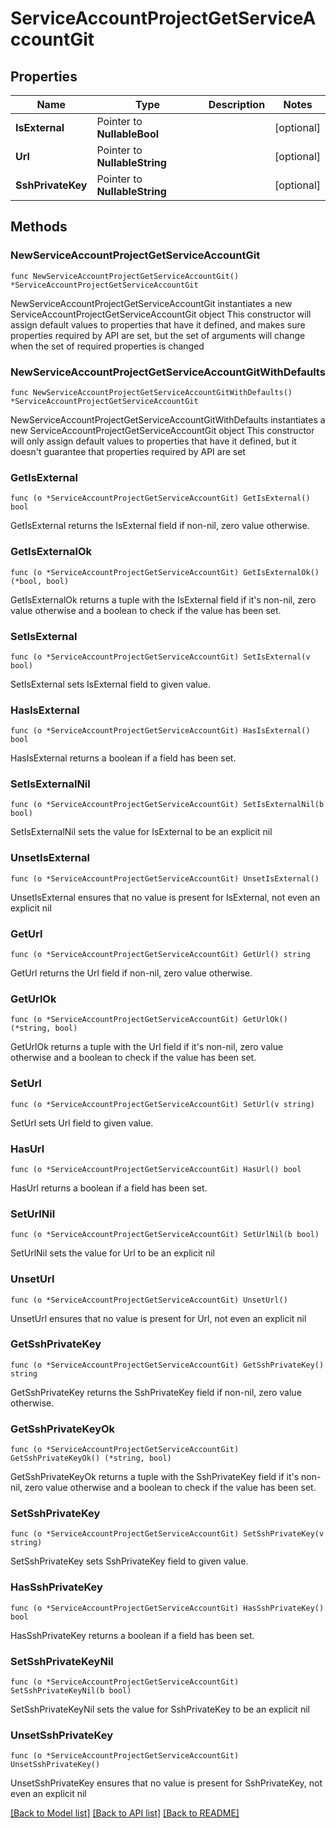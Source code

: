 # ServiceAccountProjectGetServiceAccountGit

## Properties

Name | Type | Description | Notes
------------ | ------------- | ------------- | -------------
**IsExternal** | Pointer to **NullableBool** |  | [optional] 
**Url** | Pointer to **NullableString** |  | [optional] 
**SshPrivateKey** | Pointer to **NullableString** |  | [optional] 

## Methods

### NewServiceAccountProjectGetServiceAccountGit

`func NewServiceAccountProjectGetServiceAccountGit() *ServiceAccountProjectGetServiceAccountGit`

NewServiceAccountProjectGetServiceAccountGit instantiates a new ServiceAccountProjectGetServiceAccountGit object
This constructor will assign default values to properties that have it defined,
and makes sure properties required by API are set, but the set of arguments
will change when the set of required properties is changed

### NewServiceAccountProjectGetServiceAccountGitWithDefaults

`func NewServiceAccountProjectGetServiceAccountGitWithDefaults() *ServiceAccountProjectGetServiceAccountGit`

NewServiceAccountProjectGetServiceAccountGitWithDefaults instantiates a new ServiceAccountProjectGetServiceAccountGit object
This constructor will only assign default values to properties that have it defined,
but it doesn't guarantee that properties required by API are set

### GetIsExternal

`func (o *ServiceAccountProjectGetServiceAccountGit) GetIsExternal() bool`

GetIsExternal returns the IsExternal field if non-nil, zero value otherwise.

### GetIsExternalOk

`func (o *ServiceAccountProjectGetServiceAccountGit) GetIsExternalOk() (*bool, bool)`

GetIsExternalOk returns a tuple with the IsExternal field if it's non-nil, zero value otherwise
and a boolean to check if the value has been set.

### SetIsExternal

`func (o *ServiceAccountProjectGetServiceAccountGit) SetIsExternal(v bool)`

SetIsExternal sets IsExternal field to given value.

### HasIsExternal

`func (o *ServiceAccountProjectGetServiceAccountGit) HasIsExternal() bool`

HasIsExternal returns a boolean if a field has been set.

### SetIsExternalNil

`func (o *ServiceAccountProjectGetServiceAccountGit) SetIsExternalNil(b bool)`

 SetIsExternalNil sets the value for IsExternal to be an explicit nil

### UnsetIsExternal
`func (o *ServiceAccountProjectGetServiceAccountGit) UnsetIsExternal()`

UnsetIsExternal ensures that no value is present for IsExternal, not even an explicit nil
### GetUrl

`func (o *ServiceAccountProjectGetServiceAccountGit) GetUrl() string`

GetUrl returns the Url field if non-nil, zero value otherwise.

### GetUrlOk

`func (o *ServiceAccountProjectGetServiceAccountGit) GetUrlOk() (*string, bool)`

GetUrlOk returns a tuple with the Url field if it's non-nil, zero value otherwise
and a boolean to check if the value has been set.

### SetUrl

`func (o *ServiceAccountProjectGetServiceAccountGit) SetUrl(v string)`

SetUrl sets Url field to given value.

### HasUrl

`func (o *ServiceAccountProjectGetServiceAccountGit) HasUrl() bool`

HasUrl returns a boolean if a field has been set.

### SetUrlNil

`func (o *ServiceAccountProjectGetServiceAccountGit) SetUrlNil(b bool)`

 SetUrlNil sets the value for Url to be an explicit nil

### UnsetUrl
`func (o *ServiceAccountProjectGetServiceAccountGit) UnsetUrl()`

UnsetUrl ensures that no value is present for Url, not even an explicit nil
### GetSshPrivateKey

`func (o *ServiceAccountProjectGetServiceAccountGit) GetSshPrivateKey() string`

GetSshPrivateKey returns the SshPrivateKey field if non-nil, zero value otherwise.

### GetSshPrivateKeyOk

`func (o *ServiceAccountProjectGetServiceAccountGit) GetSshPrivateKeyOk() (*string, bool)`

GetSshPrivateKeyOk returns a tuple with the SshPrivateKey field if it's non-nil, zero value otherwise
and a boolean to check if the value has been set.

### SetSshPrivateKey

`func (o *ServiceAccountProjectGetServiceAccountGit) SetSshPrivateKey(v string)`

SetSshPrivateKey sets SshPrivateKey field to given value.

### HasSshPrivateKey

`func (o *ServiceAccountProjectGetServiceAccountGit) HasSshPrivateKey() bool`

HasSshPrivateKey returns a boolean if a field has been set.

### SetSshPrivateKeyNil

`func (o *ServiceAccountProjectGetServiceAccountGit) SetSshPrivateKeyNil(b bool)`

 SetSshPrivateKeyNil sets the value for SshPrivateKey to be an explicit nil

### UnsetSshPrivateKey
`func (o *ServiceAccountProjectGetServiceAccountGit) UnsetSshPrivateKey()`

UnsetSshPrivateKey ensures that no value is present for SshPrivateKey, not even an explicit nil

[[Back to Model list]](../README.md#documentation-for-models) [[Back to API list]](../README.md#documentation-for-api-endpoints) [[Back to README]](../README.md)


